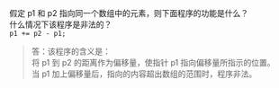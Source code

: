 假定 p1 和 p2 指向同一个数组中的元素，则下面程序的功能是什么？  
什么情况下该程序是非法的？  
`p1 += p2 - p1;`

> 答：该程序的含义是：  
> 将 p1 到 p2 的距离作为偏移量，使指针 p1 指向偏移量所指示的位置。  
> 当 p1 加上偏移量后，指向的内容超出数组的范围时，程序非法。
